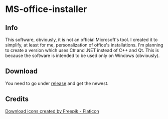 # MS-office-installer

## Info

This software, obviously, it is not an official Microsoft's tool. I created it to simplify, at least for me, personalization of office's installations.
I'm planning to create a version which uses C# and .NET instead of C++ and Qt. This is because the software is intended to be used only on Windows (obviously).

## Download

You need to go under [release](https://github.com/Fantazzj/MS-office-installer/releases) and get the newest.

## Credits

<a href="https://www.flaticon.com/free-icons/download" title="download icons">Download icons created by Freepik - Flaticon</a>
